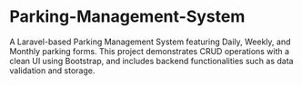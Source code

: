 # Parking-Management-System
A Laravel-based Parking Management System featuring Daily, Weekly, and Monthly parking forms. This project demonstrates CRUD operations with a clean UI using Bootstrap, and includes backend functionalities such as data validation and storage.
